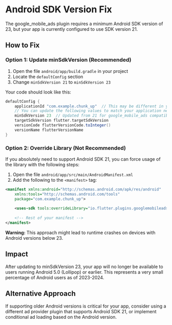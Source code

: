 # Android SDK Version Fix

The google_mobile_ads plugin requires a minimum Android SDK version of 23, but your app is currently configured to use SDK version 21.

## How to Fix

### Option 1: Update minSdkVersion (Recommended)

1. Open the file `android/app/build.gradle` in your project
2. Locate the `defaultConfig` section
3. Change `minSdkVersion 21` to `minSdkVersion 23`

Your code should look like this:

```gradle
defaultConfig {
    applicationId "com.example.chunk_up"  // This may be different in your file
    // You can update the following values to match your application needs.
    minSdkVersion 23  // Updated from 21 for google_mobile_ads compatibility
    targetSdkVersion flutter.targetSdkVersion
    versionCode flutterVersionCode.toInteger()
    versionName flutterVersionName
}
```

### Option 2: Override Library (Not Recommended)

If you absolutely need to support Android SDK 21, you can force usage of the library with the following steps:

1. Open the file `android/app/src/main/AndroidManifest.xml`
2. Add the following to the `<manifest>` tag:

```xml
<manifest xmlns:android="http://schemas.android.com/apk/res/android"
    xmlns:tools="http://schemas.android.com/tools"
    package="com.example.chunk_up">
    
    <uses-sdk tools:overrideLibrary="io.flutter.plugins.googlemobileads" />
    
    <!-- Rest of your manifest -->
</manifest>
```

**Warning:** This approach might lead to runtime crashes on devices with Android versions below 23.

## Impact

After updating to minSdkVersion 23, your app will no longer be available to users running Android 5.0 (Lollipop) or earlier. This represents a very small percentage of Android users as of 2023-2024.

## Alternative Approach

If supporting older Android versions is critical for your app, consider using a different ad provider plugin that supports Android SDK 21, or implement conditional ad loading based on the Android version.